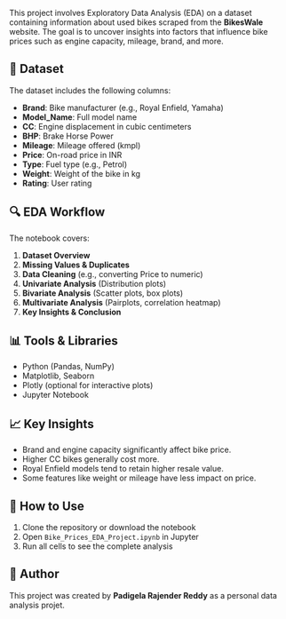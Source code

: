 This project involves Exploratory Data Analysis (EDA) on a dataset containing information about used bikes scraped from the **BikesWale** website. The goal is to uncover insights into factors that influence bike prices such as engine capacity, mileage, brand, and more.

## 📁 Dataset

The dataset includes the following columns:
- **Brand**: Bike manufacturer (e.g., Royal Enfield, Yamaha)
- **Model_Name**: Full model name
- **CC**: Engine displacement in cubic centimeters
- **BHP**: Brake Horse Power
- **Mileage**: Mileage offered (kmpl)
- **Price**: On-road price in INR
- **Type**: Fuel type (e.g., Petrol)
- **Weight**: Weight of the bike in kg
- **Rating**: User rating

## 🔍 EDA Workflow

The notebook covers:
1. **Dataset Overview**
2. **Missing Values & Duplicates**
3. **Data Cleaning** (e.g., converting Price to numeric)
4. **Univariate Analysis** (Distribution plots)
5. **Bivariate Analysis** (Scatter plots, box plots)
6. **Multivariate Analysis** (Pairplots, correlation heatmap)
7. **Key Insights & Conclusion**

## 📊 Tools & Libraries

- Python (Pandas, NumPy)
- Matplotlib, Seaborn
- Plotly (optional for interactive plots)
- Jupyter Notebook

## 📈 Key Insights

- Brand and engine capacity significantly affect bike price.
- Higher CC bikes generally cost more.
- Royal Enfield models tend to retain higher resale value.
- Some features like weight or mileage have less impact on price.

## 🚀 How to Use

1. Clone the repository or download the notebook
2. Open `Bike_Prices_EDA_Project.ipynb` in Jupyter
3. Run all cells to see the complete analysis

## 📌 Author

This project was created by **Padigela Rajender Reddy** as a personal data analysis projet.
